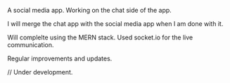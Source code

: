 A social media app.
Working on the chat side of the app.

I will merge the chat app with the social media app when I am done with it.

Will complelte using the MERN stack.
Used socket.io for the live communication.

Regular improvements and updates.

// Under development.

